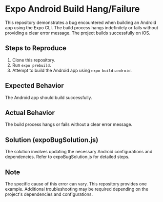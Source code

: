 # Expo Android Build Hang/Failure

This repository demonstrates a bug encountered when building an Android app using the Expo CLI. The build process hangs indefinitely or fails without providing a clear error message. The project builds successfully on iOS.

## Steps to Reproduce

1. Clone this repository.
2. Run `expo prebuild`.
3. Attempt to build the Android app using `expo build:android`. 

## Expected Behavior

The Android app should build successfully.

## Actual Behavior

The build process hangs or fails without a clear error message.

## Solution (expoBugSolution.js)

The solution involves updating the necessary Android configurations and dependencies. Refer to expoBugSolution.js for detailed steps.

## Note

The specific cause of this error can vary. This repository provides one example.  Additional troubleshooting may be required depending on the project's dependencies and configurations.